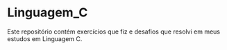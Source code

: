 # Linguagem_C
 Este repositório contém exercícios que fiz e desafios que resolvi em meus estudos em Linguagem C.
